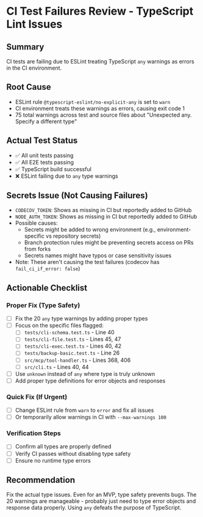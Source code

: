 # CI Test Failures Review - TypeScript Lint Issues

## Summary
CI tests are failing due to ESLint treating TypeScript `any` warnings as errors in the CI environment.

## Root Cause
- ESLint rule `@typescript-eslint/no-explicit-any` is set to `warn`
- CI environment treats these warnings as errors, causing exit code 1
- 75 total warnings across test and source files about "Unexpected any. Specify a different type"

## Actual Test Status
- ✅ All unit tests passing
- ✅ All E2E tests passing  
- ✅ TypeScript build successful
- ❌ ESLint failing due to `any` type warnings

## Secrets Issue (Not Causing Failures)
- `CODECOV_TOKEN`: Shows as missing in CI but reportedly added to GitHub
- `NODE_AUTH_TOKEN`: Shows as missing in CI but reportedly added to GitHub
- Possible causes:
  - Secrets might be added to wrong environment (e.g., environment-specific vs repository secrets)
  - Branch protection rules might be preventing secrets access on PRs from forks
  - Secrets names might have typos or case sensitivity issues
- Note: These aren't causing the test failures (codecov has `fail_ci_if_error: false`)

## Actionable Checklist

### Proper Fix (Type Safety)
- [ ] Fix the 20 `any` type warnings by adding proper types
- [ ] Focus on the specific files flagged:
  - [ ] `tests/cli-schema.test.ts` - Line 40
  - [ ] `tests/cli-file.test.ts` - Lines 45, 47
  - [ ] `tests/cli-exec.test.ts` - Lines 40, 42
  - [ ] `tests/backup-basic.test.ts` - Line 26
  - [ ] `src/mcp/tool-handler.ts` - Lines 368, 406
  - [ ] `src/cli.ts` - Lines 40, 44
- [ ] Use `unknown` instead of `any` where type is truly unknown
- [ ] Add proper type definitions for error objects and responses

### Quick Fix (If Urgent)
- [ ] Change ESLint rule from `warn` to `error` and fix all issues
- [ ] Or temporarily allow warnings in CI with `--max-warnings 100`

### Verification Steps
- [ ] Confirm all types are properly defined
- [ ] Verify CI passes without disabling type safety
- [ ] Ensure no runtime type errors

## Recommendation
Fix the actual type issues. Even for an MVP, type safety prevents bugs. The 20 warnings are manageable - probably just need to type error objects and response data properly. Using `any` defeats the purpose of TypeScript.